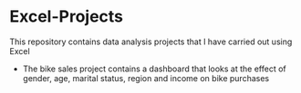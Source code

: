# Excel-Projects
This repository contains data analysis projects that I have carried out using Excel 
* The bike sales project contains a dashboard that looks at the effect of gender, age, marital status, region and income on bike purchases
